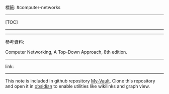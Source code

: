 標籤: #computer-networks 

---

[TOC]

---



---

參考資料:

Computer Networking, A Top-Down Approach, 8th edition.

---

link:


---

This note is included in github repository [My-Vault](https://github.com/LittleD3092/My-Vault.git). Clone this repository and open it in [obsidian](https://obsidian.md/) to enable utilities like wikilinks and graph view.